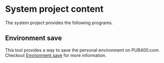 # System project content

The system project provides the following programs.

## Environment save

This tool provides a way to save the personal environment on PUB400.com. Checkout [Environment save](./SaveEnvironment/README.md) for more information.
